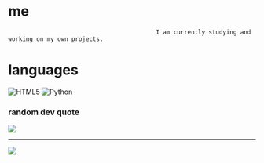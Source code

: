#                                                                    me
                                              I am currently studying and working on my own projects.


# languages
![HTML5](https://img.shields.io/badge/html5-%23E34F26.svg?style=flat&logo=html5&logoColor=white) ![Python](https://img.shields.io/badge/python-3670A0?style=flat&logo=python&logoColor=ffdd54)

### random dev quote
![](https://quotes-github-readme.vercel.app/api?type=horizontal&theme=dark)

---
[![](https://visitcount.itsvg.in/api?id=fusee1&icon=7&color=0)](https://visitcount.itsvg.in)

<!-- Proudly created with GPRM ( https://gprm.itsvg.in ) -->
